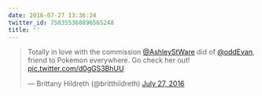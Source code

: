 ```yaml
---
date: 2016-07-27 13:36:24
twitter_id: 758355368896565248
title: ''
---
```


<blockquote class="twitter-tweet"><p lang="en" dir="ltr">Totally in love with the commission <a href="https://twitter.com/AshleyStWare?ref_src=twsrc%5Etfw">@AshleyStWare</a> did of <a href="https://twitter.com/oddEvan?ref_src=twsrc%5Etfw">@oddEvan</a>, friend to Pokemon everywhere. Go check her out! <a href="https://t.co/d0gGS3BhUU">pic.twitter.com/d0gGS3BhUU</a></p>&mdash; Brittany Hildreth (@britthildreth) <a href="https://twitter.com/britthildreth/status/758351102811181056?ref_src=twsrc%5Etfw">July 27, 2016</a></blockquote>
<script async src="https://platform.twitter.com/widgets.js" charset="utf-8"></script>
